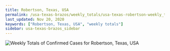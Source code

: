 ```yaml
---
title: Robertson, Texas, USA
permalink: /usa-texas-brazos/weekly_totals/usa-texas-robertson-weekly_totals.html
last_updated: Nov 20, 2020
keywords: ["Robertson, Texas, USA", "weekly totals"]
sidebar: usa-texas-brazos_sidebar
---
```


![Weekly Totals of Confirmed Cases for Robertson, Texas, USA](/covid_tracker/images/graphs/usa-texas-robertson-weekly_totals_graph.png)
